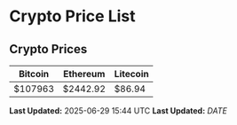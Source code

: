 # Crypto Price List

## Crypto Prices
| Bitcoin | Ethereum | Litecoin |
| ------- | -------- | -------- |
| $107963 | $2442.92 | $86.94 |
**Last Updated:** 2025-06-29 15:44 UTC
**Last Updated:** $DATE$
